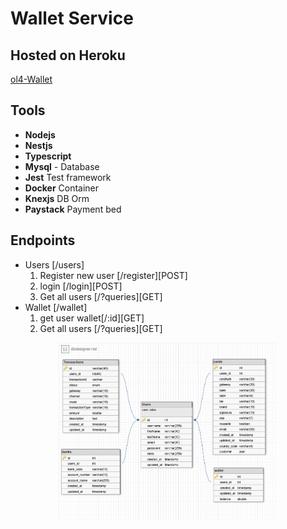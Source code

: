 # Wallet Service
## Hosted on Heroku 
[ol4-Wallet](https://ol4-wallet.herokuapp.com/api/v1)

## Tools
- **Nodejs**
- **Nestjs**
- **Typescript**
- **Mysql** - Database
- **Jest** Test framework
- **Docker** Container
- **Knexjs** DB Orm
- **Paystack** Payment bed

## Endpoints
- Users [/users]
  1. Register new user [/register][POST]
  2. login [/login][POST]
  3. Get all users [/?queries][GET]
- Wallet [/wallet]
  1. get user wallet[/:id][GET]
  2. Get all users [/?queries][GET]


<p align="center">
  <img src="er.png" width="350" title="hover text">
</p>
